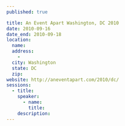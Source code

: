 ```yaml
---
published: true

title: An Event Apart Washington, DC 2010
date: 2010-09-16
date_end: 2010-09-18
location:
  name:
  address:
    -
  city: Washington
  state: DC
  zip:
website: http://aneventapart.com/2010/dc/
sessions:
  - title:
    speaker:
      - name:
        title:
    description:
---
```

